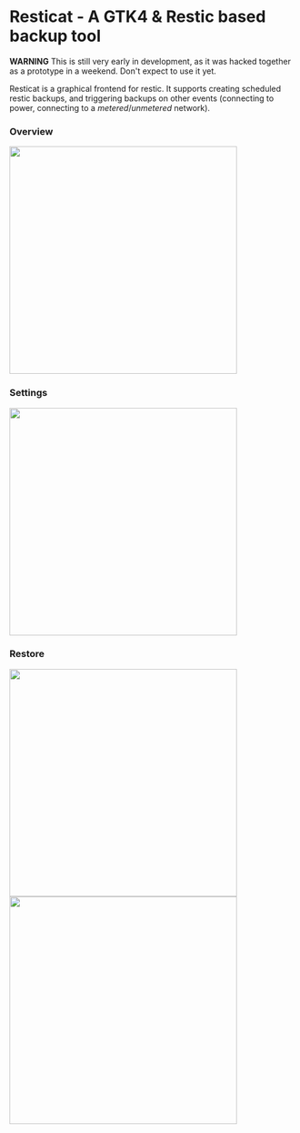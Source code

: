 # Resticat - A GTK4 & Restic based backup tool

**WARNING** This is still very early in development, as it was hacked together as a prototype in a weekend. Don't expect to use it yet.

Resticat is a graphical frontend for restic. It supports creating scheduled 
restic backups, and triggering backups on other events (connecting to power, connecting to a *metered*/*unmetered* network).
### Overview
<img src='https://github.com/quexten/resticat/assets/11866552/816aa854-4931-466c-bd66-e070c2e30f82' width='400'>

### Settings
<img src='https://github.com/quexten/resticat/assets/11866552/f46b957a-431e-4076-a0dc-e8c08703936b' width='400'>

### Restore
<img src='https://github.com/quexten/resticat/assets/11866552/8eecb912-43ea-4b00-804e-504e1a9e4f56' width='400'>
<img src='https://github.com/quexten/resticat/assets/11866552/c0aa4234-6ebf-4b57-8f85-08a7858aa91b' width='400'>

